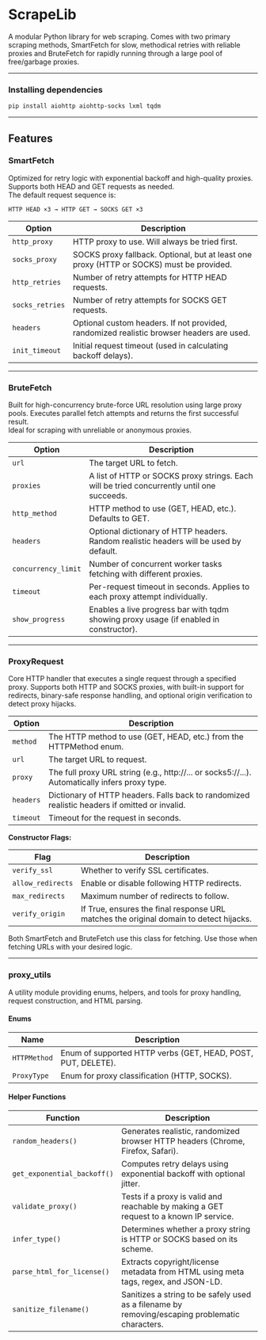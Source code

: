 # ScrapeLib

A modular Python library for web scraping. Comes with two primary scraping methods, SmartFetch for slow, methodical retries with reliable proxies and BruteFetch for rapidly running through a large pool of free/garbage proxies.

---

### Installing dependencies

```bash
pip install aiohttp aiohttp-socks lxml tqdm
```

---

## Features

### SmartFetch

Optimized for retry logic with exponential backoff and high-quality proxies. Supports both HEAD and GET requests as needed.  
The default request sequence is:

```
HTTP HEAD ×3 → HTTP GET → SOCKS GET ×3
```

| Option         | Description                                                                 |
|----------------|-----------------------------------------------------------------------------|
| `http_proxy`   | HTTP proxy to use. Will always be tried first.                              |
| `socks_proxy`  | SOCKS proxy fallback. Optional, but at least one proxy (HTTP or SOCKS) must be provided. |
| `http_retries` | Number of retry attempts for HTTP HEAD requests.                            |
| `socks_retries`| Number of retry attempts for SOCKS GET requests.                            |
| `headers`      | Optional custom headers. If not provided, randomized realistic browser headers are used. |
| `init_timeout` | Initial request timeout (used in calculating backoff delays).               |

---

### BruteFetch

Built for high-concurrency brute-force URL resolution using large proxy pools. Executes parallel fetch attempts and returns the first successful result.  
Ideal for scraping with unreliable or anonymous proxies.

| Option             | Description                                                                 |
|--------------------|-----------------------------------------------------------------------------|
| `url`              | The target URL to fetch.                                                    |
| `proxies`          | A list of HTTP or SOCKS proxy strings. Each will be tried concurrently until one succeeds. |
| `http_method`      | HTTP method to use (GET, HEAD, etc.). Defaults to GET.                      |
| `headers`          | Optional dictionary of HTTP headers. Random realistic headers will be used by default. |
| `concurrency_limit`| Number of concurrent worker tasks fetching with different proxies.          |
| `timeout`          | Per-request timeout in seconds. Applies to each proxy attempt individually. |
| `show_progress`    | Enables a live progress bar with tqdm showing proxy usage (if enabled in constructor). |

---

### ProxyRequest

Core HTTP handler that executes a single request through a specified proxy. Supports both HTTP and SOCKS proxies, with built-in support for redirects, binary-safe response handling, and optional origin verification to detect proxy hijacks.

| Option             | Description                                                                 |
|--------------------|-----------------------------------------------------------------------------|
| `method`           | The HTTP method to use (GET, HEAD, etc.) from the HTTPMethod enum.          |
| `url`              | The target URL to request.                                                  |
| `proxy`            | The full proxy URL string (e.g., http://... or socks5://...). Automatically infers proxy type. |
| `headers`          | Dictionary of HTTP headers. Falls back to randomized realistic headers if omitted or invalid. |
| `timeout`          | Timeout for the request in seconds.                                         |

**Constructor Flags:**

| Flag               | Description                                                                 |
|--------------------|-----------------------------------------------------------------------------|
| `verify_ssl`       | Whether to verify SSL certificates.                                         |
| `allow_redirects`  | Enable or disable following HTTP redirects.                                 |
| `max_redirects`    | Maximum number of redirects to follow.                                      |
| `verify_origin`    | If True, ensures the final response URL matches the original domain to detect hijacks. |

Both SmartFetch and BruteFetch use this class for fetching. Use those when fetching URLs with your desired logic.

---

### proxy_utils

A utility module providing enums, helpers, and tools for proxy handling, request construction, and HTML parsing.

#### Enums

| Name         | Description                            |
|--------------|----------------------------------------|
| `HTTPMethod` | Enum of supported HTTP verbs (GET, HEAD, POST, PUT, DELETE). |
| `ProxyType`  | Enum for proxy classification (HTTP, SOCKS). |

#### Helper Functions

| Function                       | Description |
|--------------------------------|-------------|
| `random_headers()`            | Generates realistic, randomized browser HTTP headers (Chrome, Firefox, Safari). |
| `get_exponential_backoff()`   | Computes retry delays using exponential backoff with optional jitter. |
| `validate_proxy()`            | Tests if a proxy is valid and reachable by making a GET request to a known IP service. |
| `infer_type()`                | Determines whether a proxy string is HTTP or SOCKS based on its scheme. |
| `parse_html_for_license()`    | Extracts copyright/license metadata from HTML using meta tags, regex, and JSON-LD. |
| `sanitize_filename()`         | Sanitizes a string to be safely used as a filename by removing/escaping problematic characters. |
